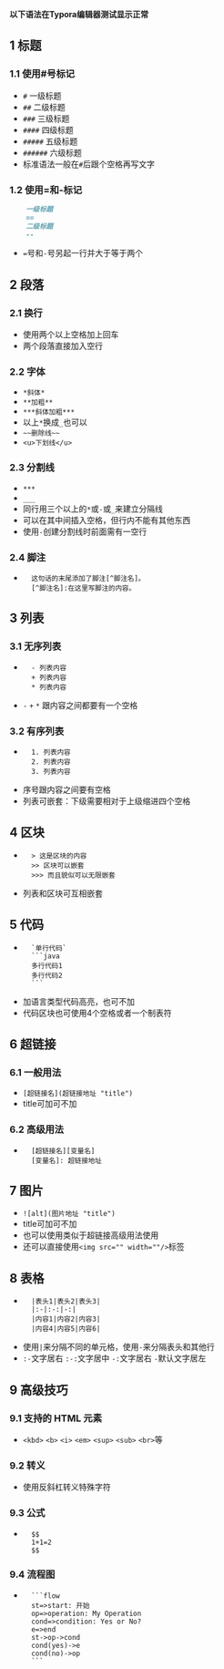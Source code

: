 **以下语法在Typora编辑器测试显示正常**

## 1 标题
### 1.1 使用#号标记
+ `#` 一级标题
+ `##` 二级标题
+ `###` 三级标题
+ `####` 四级标题
+ `#####` 五级标题
+ `######` 六级标题
+ 标准语法一般在`#`后跟个空格再写文字
### 1.2 使用=和-标记
```markdown
	一级标题
	==
	二级标题
	--
```
+ `=`号和`-`号另起一行并大于等于两个
## 2 段落
### 2.1 换行
+ 使用两个以上空格加上回车
+ 两个段落直接加入空行
### 2.2 字体
+ `*斜体*`
+ `**加粗**`
+ `***斜体加粗***`
+ 以上`*`换成`_`也可以
+ `~~删除线~~`
+ `<u>下划线</u>`
### 2.3 分割线
+ `***`
+ `___` 
+ 同行用三个以上的`*`或`-`或`_`来建立分隔线 
+ 可以在其中间插入空格，但行内不能有其他东西
+ 使用`-`创建分割线时前面需有一空行
### 2.4 脚注
+ ```	
	这句话的末尾添加了脚注[^脚注名]。    
	[^脚注名]:在这里写脚注的内容。
  ```

## 3 列表
### 3.1 无序列表
+ ```	
	- 列表内容
	+ 列表内容
	* 列表内容
  ```
+ `-` `+` `*` 跟内容之间都要有一个空格
### 3.2 有序列表
+ ```
	1. 列表内容
	2. 列表内容
	3. 列表内容
  ```
+ 序号跟内容之间要有空格
+ 列表可嵌套：下级需要相对于上级缩进四个空格

## 4 区块
+ ```
	> 这是区块的内容
	>> 区块可以嵌套
	>>> 而且貌似可以无限嵌套
  ```
+ 列表和区块可互相嵌套

## 5 代码
+ ```
	`单行代码`
	​```java
	多行代码1
	多行代码2
	​```  
  ```
+ 加语言类型代码高亮，也可不加
+ 代码区块也可使用4个空格或者一个制表符

## 6 超链接
### 6.1 一般用法
+ `[超链接名](超链接地址 "title")`
+ title可加可不加
### 6.2 高级用法
+ ```		
	[超链接名][变量名]
	[变量名]: 超链接地址
  ```

## 7 图片
+ `![alt](图片地址 "title")`
+ title可加可不加
+ 也可以使用类似于超链接高级用法使用
+ 还可以直接使用`<img src="" width=""/>`标签

## 8 表格
+ ```
	|表头1|表头2|表头3|
	|:-|:-:|-:|	
	|内容1|内容2|内容3|
	|内容4|内容5|内容6|
  ```
+ 使用`|`来分隔不同的单元格，使用`-`来分隔表头和其他行
+ `:-`文字居右 `:-:`文字居中 `-:`文字居右 `-`默认文字居左

## 9 高级技巧
### 9.1 支持的 HTML 元素
+ `<kbd>` `<b>` `<i>` `<em>` `<sup>` `<sub>` `<br>`等
### 9.2 转义
+ 使用反斜杠转义特殊字符
### 9.3 公式
+ ```  
	$$
	1+1=2
	$$
  ```
### 9.4 流程图
+ ```
	​```flow
	st=>start: 开始
	op=>operation: My Operation
	cond=>condition: Yes or No?
	e=>end
	st->op->cond
	cond(yes)->e
	cond(no)->op
	​```  
  ```